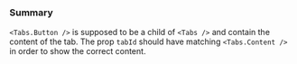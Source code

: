 ### Summary

`<Tabs.Button />` is supposed to be a child of `<Tabs />` and contain the content of the tab. The prop `tabId` should have matching `<Tabs.Content />` in order to show the correct content.
